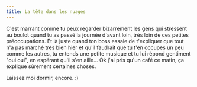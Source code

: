```yaml
---
title: La tête dans les nuages
---
```


C'est marrant comme tu peux regarder bizarrement les gens qui stressent au
boulot quand tu as passé la journée d'avant loin, très loin de ces petites
préoccupations. Et là juste quand ton boss essaie de t'expliquer que tout n'a
pas marché très bien hier et qu'il faudrait que tu t'en occupes un peu comme
les autres, tu entends une petite musique et tu lui répond gentiment "oui
oui", en espérant qu'il s'en aille... Ok j'ai pris qu'un café ce matin, ça
explique sûrement certaines choses.

Laissez moi dormir, encore. :)


